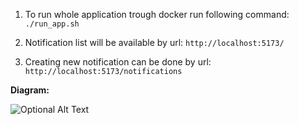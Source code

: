 1. To run whole application trough docker run following command:
```./run_app.sh```

2. Notification list will be available by url:
```http://localhost:5173/```

3. Creating new notification can be done by url:
```http://localhost:5173/notifications```


**Diagram:**

![Optional Alt Text](diagram.png)
